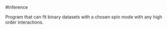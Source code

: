 #Inference

Program that can fit binary datasets with a chosen spin mode with any high order interactions.
